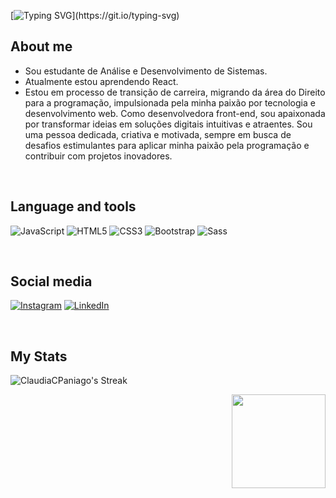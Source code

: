 [![Typing SVG](https://readme-typing-svg.demolab.com?font=Fira+Code&weight=500&pause=1000&color=973FCD&random=false&width=435&lines=Ol%C3%A1!+Meu+nome+%C3%A9+Cl%C3%A1udia+Paniago!)](https://git.io/typing-svg)


<h2 align="left">About me</h2>

* Sou estudante de Análise e Desenvolvimento de Sistemas.
*  Atualmente estou aprendendo React.
* Estou em processo de transição de carreira, migrando da área do Direito para a programação, impulsionada pela minha paixão por tecnologia e desenvolvimento web. Como desenvolvedora front-end, sou apaixonada por transformar ideias em soluções digitais intuitivas e atraentes. Sou uma pessoa dedicada, criativa e motivada, sempre em busca de desafios estimulantes para aplicar minha paixão pela programação e contribuir com projetos inovadores.</p>


<br>


<h2 align="left"> Language and tools</h2> 


![JavaScript](https://img.shields.io/badge/javascript-%23323330.svg?style=for-the-badge&logo=javascript&logoColor=%23F7DF1E) ![HTML5](https://img.shields.io/badge/html5-%23E34F26.svg?style=for-the-badge&logo=html5&logoColor=white) ![CSS3](https://img.shields.io/badge/css3-%231572B6.svg?style=for-the-badge&logo=css3&logoColor=white) ![Bootstrap](https://img.shields.io/badge/Bootstrap-563D7C?style=for-the-badge&logo=bootstrap&logoColor=white) ![Sass](https://img.shields.io/badge/Sass-CC6699?style=for-the-badge&logo=sass&logoColor=white)

  <br>


<h2 align="left">  Social media</h2
                                    
                                
[![Instagram](https://img.shields.io/badge/Instagram-%23E4405F.svg?logo=Instagram&logoColor=white)](https://www.instagram.com/claudiapaniago) [![LinkedIn](https://img.shields.io/badge/LinkedIn-%230077B5.svg?logo=linkedin&logoColor=white)](https://www.linkedin.com/in/cl%C3%A1udia-paniago-35326294) 

<br>

<h2 align="left">My Stats</h2>

![ClaudiaCPaniago's Streak](https://github-readme-streak-stats.herokuapp.com/?user=ClaudiaCPaniago&theme=radical&hide_border=true)

<img align="right" height="150" src="https://i.imgflip.com/65efzo.gif"  />


